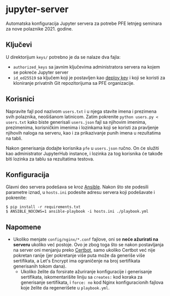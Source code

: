 # jupyter-server
Automatska konfiguracija Jupyter servera za potrebe PFE letnjeg seminara za nove polaznike 2021. godine.

## Ključevi
U direktorijum `keys/` potrebno je da se nalaze dva fajla:

- `authorized_keys` sa javnim ključevima administratora servera na kojem se pokreće Jupyter server
- `id_ed25519` sa ključem koji je postavljen kao [deploy key](https://docs.github.com/en/developers/overview/managing-deploy-keys#deploy-keys) i koji se koristi za kloniranje privatnih Git repozitorijuma sa PFE organizacije.

## Korisnici
Napravite fajl pod nazivom `users.txt` i u njega stavite imena i prezimena svih polaznika, neošišanom latinicom. Zatim pokrenite `python users.py < users.txt` kako biste generisali `users.json` fajl sa njihovim imenima, prezimenima, korisničkim imenima i lozinkama koji se koristi za pravljenje njihovih naloga na serveru, kao i za prikazivanje punih imena u rezultatima na tabli.

Nakon generisanja dodajte korisnika `pfe` u `users.json` ručno. On će služiti kao administrator JupyterHub instance, i lozinka za tog korisnika će takođe biti lozinka za tablu sa rezultatima testova.

## Konfiguracija
Glavni deo servera podešava se kroz [Ansible](https://www.ansible.com/). Nakon što ste podesili parametre iznad, u `hosts.ini` podesite adresu servera koji podešavate i pokrenite:
```console
$ pip install -r requirements.txt
$ ANSIBLE_NOCOWS=1 ansible-playbook -i hosts.ini ./playbook.yml
```

## Napomene
- Ukoliko menjate `config/nginx/*.conf` fajlove, oni se **neće ažurirati na serveru** ukoliko već postoje. Ovo je zbog toga što se nakon postavljanja na server oni menjanju preko [Certbot](https://certbot.eff.org/), samo ukoliko Certbot već nije pokretan ranije (jer pokretanje više puta može da generiše više sertifikata, a Let's Encrypt ima ograničenje na broj sertifikata generisanih tokom dana).
    - Ukoliko želite da forsirate ažuriranje konfiguracije i generisanje sertifikata, iskomentarišite liniju sa `creates:` kod koraka za generisanje sertifikata, i `force: no` kod Nginx konfiguracionih fajlova koje želite da regenerišete u `playbook.yml`.
